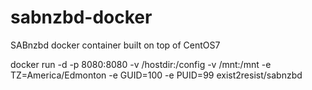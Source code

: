 # sabnzbd-docker
SABnzbd docker container built on top of CentOS7

docker run -d -p 8080:8080 -v /hostdir:/config -v /mnt:/mnt -e TZ=America/Edmonton -e GUID=100 -e PUID=99 exist2resist/sabnzbd
